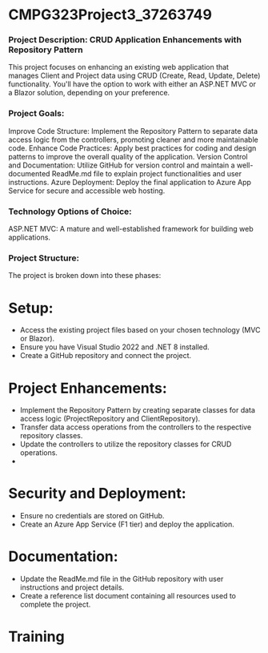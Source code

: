 # CMPG323Project3_37263749
### Project Description: CRUD Application Enhancements with Repository Pattern
This project focuses on enhancing an existing web application that manages Client and Project data using CRUD (Create, Read, Update, Delete) functionality. You'll have the option to work with either an ASP.NET MVC or a Blazor solution, depending on your preference.

### Project Goals:

Improve Code Structure: Implement the Repository Pattern to separate data access logic from the controllers, promoting cleaner and more maintainable code.
Enhance Code Practices: Apply best practices for coding and design patterns to improve the overall quality of the application.
Version Control and Documentation: Utilize GitHub for version control and maintain a well-documented ReadMe.md file to explain project functionalities and user instructions.
Azure Deployment: Deploy the final application to Azure App Service for secure and accessible web hosting.

### Technology Options of Choice:

ASP.NET MVC: A mature and well-established framework for building web applications.

### Project Structure:

The project is broken down into these phases:

# Setup:
-  Access the existing project files based on your chosen technology (MVC or Blazor).
-  Ensure you have Visual Studio 2022 and .NET 8 installed.
-  Create a GitHub repository and connect the project.
  
# Project Enhancements:
-  Implement the Repository Pattern by creating separate classes for data access logic (ProjectRepository and ClientRepository).
-  Transfer data access operations from the controllers to the respective repository classes.
-  Update the controllers to utilize the repository classes for CRUD operations.
-  
# Security and Deployment:
- Ensure no credentials are stored on GitHub.
- Create an Azure App Service (F1 tier) and deploy the application.
  
# Documentation:
- Update the ReadMe.md file in the GitHub repository with user instructions and project details.
- Create a reference list document containing all resources used to complete the project.

# Training
